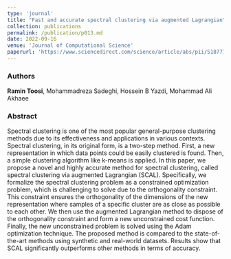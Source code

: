 ```yaml
---
type: 'journal'
title: "Fast and accurate spectral clustering via augmented Lagrangian"
collection: publications
permalink: /publication/p013.md
date: 2022-09-16
venue: 'Journal of Computational Science'
paperurl: 'https://www.sciencedirect.com/science/article/abs/pii/S1877750322002198'
---
```


<h3> Authors </h3>
<b>Ramin Toosi</b>, Mohammadreza Sadeghi, Hossein B Yazdi, Mohammad Ali Akhaee

<h3> Abstract </h3>
Spectral clustering is one of the most popular general-purpose clustering methods due to its effectiveness and applications in various contexts. Spectral clustering, in its original form, is a two-step method. First, a new representation in which data points could be easily clustered is found. Then, a simple clustering algorithm like k-means is applied. In this paper, we propose a novel and highly accurate method for spectral clustering, called spectral clustering via augmented Lagrangian (SCAL). Specifically, we formalize the spectral clustering problem as a constrained optimization problem, which is challenging to solve due to the orthogonality constraint. This constraint ensures the orthogonality of the dimensions of the new representation where samples of a specific cluster are as close as possible to each other. We then use the augmented Lagrangian method to dispose of the orthogonality constraint and form a new unconstrained cost function. Finally, the new unconstrained problem is solved using the Adam optimization technique. The proposed method is compared to the state-of-the-art methods using synthetic and real-world datasets. Results show that SCAL significantly outperforms other methods in terms of accuracy.